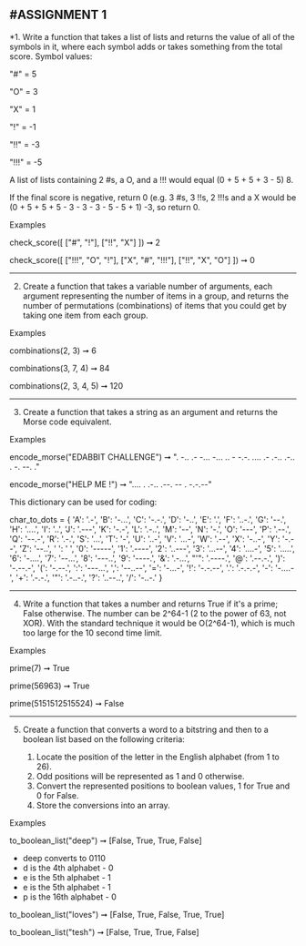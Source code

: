 #ASSIGNMENT 1
-----------------------------------------------------------------------------------------------------------------------------------------------

*1. Write a function that takes a list of lists and returns the value of all of the symbols in it, where each symbol adds or takes something from the total score. Symbol values:

"#" = 5

"O" = 3

"X" = 1

"!" = -1

"!!" = -3

"!!!" = -5

A list of lists containing 2 #s, a O, and a !!! would equal (0 + 5 + 5 + 3 - 5) 8.

If the final score is negative, return 0 (e.g. 3 #s, 3 !!s, 2 !!!s and a X would be (0 + 5 + 5 + 5 - 3 - 3 - 3 - 5 - 5 + 1) -3, so return 0.

Examples

check_score([
  ["#", "!"],
  ["!!", "X"]
]) ➞ 2

check_score([
  ["!!!", "O", "!"],
  ["X", "#", "!!!"],
  ["!!", "X", "O"]
]) ➞ 0

-----------------------------------------------------------------------------------------------------------------------------------------------

2. Create a function that takes a variable number of arguments, each argument representing the number of items in a group, and returns the number of permutations (combinations) of items that you could get by taking one item from each group.

Examples

combinations(2, 3) ➞ 6

combinations(3, 7, 4) ➞ 84

combinations(2, 3, 4, 5) ➞ 120

-----------------------------------------------------------------------------------------------------------------------------------------------

3. Create a function that takes a string as an argument and returns the Morse code equivalent.

Examples

encode_morse("EDABBIT CHALLENGE") ➞ ". -.. .- -... -... .. -   -.-. .... .- .-.. .-.. . -. --. ."

encode_morse("HELP ME !") ➞ ".... . .-.. .--.   -- .   -.-.--"

This dictionary can be used for coding:

char_to_dots = {
  'A': '.-', 'B': '-...', 'C': '-.-.', 'D': '-..', 'E': '.', 'F': '..-.',
  'G': '--.', 'H': '....', 'I': '..', 'J': '.---', 'K': '-.-', 'L': '.-..',
  'M': '--', 'N': '-.', 'O': '---', 'P': '.--.', 'Q': '--.-', 'R': '.-.',
  'S': '...', 'T': '-', 'U': '..-', 'V': '...-', 'W': '.--', 'X': '-..-',
  'Y': '-.--', 'Z': '--..', ' ': ' ', '0': '-----',
  '1': '.----', '2': '..---', '3': '...--', '4': '....-', '5': '.....',
  '6': '-....', '7': '--...', '8': '---..', '9': '----.',
  '&': '.-...', "'": '.----.', '@': '.--.-.', ')': '-.--.-', '(': '-.--.',
  ':': '---...', ',': '--..--', '=': '-...-', '!': '-.-.--', '.': '.-.-.-',
  '-': '-....-', '+': '.-.-.', '"': '.-..-.', '?': '..--..', '/': '-..-.'
}

-----------------------------------------------------------------------------------------------------------------------------------------------

4.  Write a function that takes a number and returns True if it's a prime; False otherwise. The number can be 2^64-1 (2 to the power of 63, not XOR). With the standard technique it would be O(2^64-1), which is much too large for the 10 second time limit.

Examples

prime(7) ➞ True

prime(56963) ➞ True

prime(5151512515524) ➞ False


-----------------------------------------------------------------------------------------------------------------------------------------------

5.  Create a function that converts a word to a bitstring and then to a boolean list based on the following criteria:

    1. Locate the position of the letter in the English alphabet (from 1 to 26).
    2. Odd positions will be represented as 1 and 0 otherwise.
    3. Convert the represented positions to boolean values, 1 for True and 0 for False.
    4. Store the conversions into an array.

 Examples

to_boolean_list("deep") ➞ [False, True, True, False]
* deep converts to 0110
* d is the 4th alphabet - 0
* e is the 5th alphabet - 1
* e is the 5th alphabet - 1
* p is the 16th alphabet - 0

to_boolean_list("loves") ➞ [False, True, False, True, True]

to_boolean_list("tesh") ➞ [False, True, True, False]

